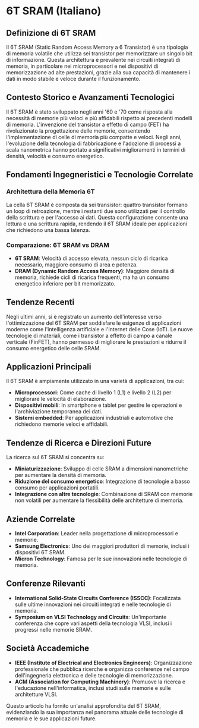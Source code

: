 # 6T SRAM (Italiano)

## Definizione di 6T SRAM

Il 6T SRAM (Static Random Access Memory a 6 Transistor) è una tipologia di memoria volatile che utilizza sei transistor per memorizzare un singolo bit di informazione. Questa architettura è prevalente nei circuiti integrati di memoria, in particolare nei microprocessori e nei dispositivi di memorizzazione ad alte prestazioni, grazie alla sua capacità di mantenere i dati in modo stabile e veloce durante il funzionamento.

## Contesto Storico e Avanzamenti Tecnologici

Il 6T SRAM è stato sviluppato negli anni '60 e '70 come risposta alla necessità di memorie più veloci e più affidabili rispetto ai precedenti modelli di memoria. L'invenzione del transistor a effetto di campo (FET) ha rivoluzionato la progettazione delle memorie, consentendo l'implementazione di celle di memoria più compatte e veloci. Negli anni, l'evoluzione della tecnologia di fabbricazione e l'adozione di processi a scala nanometrica hanno portato a significativi miglioramenti in termini di densità, velocità e consumo energetico.

## Fondamenti Ingegneristici e Tecnologie Correlate

### Architettura della Memoria 6T

La cella 6T SRAM è composta da sei transistor: quattro transistor formano un loop di retroazione, mentre i restanti due sono utilizzati per il controllo della scrittura e per l'accesso ai dati. Questa configurazione consente una lettura e una scrittura rapida, rendendo il 6T SRAM ideale per applicazioni che richiedono una bassa latenza.

### Comparazione: 6T SRAM vs DRAM

- **6T SRAM**: Velocità di accesso elevata, nessun ciclo di ricarica necessario, maggiore consumo di area e potenza.
- **DRAM (Dynamic Random Access Memory)**: Maggiore densità di memoria, richiede cicli di ricarica frequenti, ma ha un consumo energetico inferiore per bit memorizzato.

## Tendenze Recenti

Negli ultimi anni, si è registrato un aumento dell'interesse verso l'ottimizzazione del 6T SRAM per soddisfare le esigenze di applicazioni moderne come l'intelligenza artificiale e l'Internet delle Cose (IoT). Le nuove tecnologie di materiali, come i transistor a effetto di campo a canale verticale (FinFET), hanno permesso di migliorare le prestazioni e ridurre il consumo energetico delle celle SRAM.

## Applicazioni Principali

Il 6T SRAM è ampiamente utilizzato in una varietà di applicazioni, tra cui:

- **Microprocessori**: Come cache di livello 1 (L1) e livello 2 (L2) per migliorare le velocità di elaborazione.
- **Dispositivi mobili**: In smartphone e tablet per gestire le operazioni e l'archiviazione temporanea dei dati.
- **Sistemi embedded**: Per applicazioni industriali e automotive che richiedono memorie veloci e affidabili.

## Tendenze di Ricerca e Direzioni Future

La ricerca sul 6T SRAM si concentra su:

- **Miniaturizzazione**: Sviluppo di celle SRAM a dimensioni nanometriche per aumentare la densità di memoria.
- **Riduzione del consumo energetico**: Integrazione di tecnologie a basso consumo per applicazioni portatili.
- **Integrazione con altre tecnologie**: Combinazione di SRAM con memorie non volatili per aumentare la flessibilità delle architetture di memoria.

## Aziende Correlate

- **Intel Corporation**: Leader nella progettazione di microprocessori e memorie.
- **Samsung Electronics**: Uno dei maggiori produttori di memorie, inclusi i dispositivi 6T SRAM.
- **Micron Technology**: Famosa per le sue innovazioni nelle tecnologie di memoria.

## Conferenze Rilevanti

- **International Solid-State Circuits Conference (ISSCC)**: Focalizzata sulle ultime innovazioni nei circuiti integrati e nelle tecnologie di memoria.
- **Symposium on VLSI Technology and Circuits**: Un'importante conferenza che copre vari aspetti della tecnologia VLSI, inclusi i progressi nelle memorie SRAM.

## Società Accademiche

- **IEEE (Institute of Electrical and Electronics Engineers)**: Organizzazione professionale che pubblica ricerche e organizza conferenze nel campo dell'ingegneria elettronica e delle tecnologie di memorizzazione.
- **ACM (Association for Computing Machinery)**: Promuove la ricerca e l'educazione nell'informatica, inclusi studi sulle memorie e sulle architetture VLSI.

Questo articolo ha fornito un'analisi approfondita del 6T SRAM, evidenziando la sua importanza nel panorama attuale delle tecnologie di memoria e le sue applicazioni future.